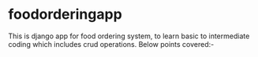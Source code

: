 # foodorderingapp

This is django app for food ordering system, to learn basic to intermediate coding which includes crud operations.
Below points covered:-

